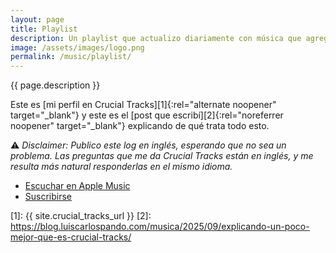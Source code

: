```yaml
---
layout: page
title: Playlist
description: Un playlist que actualizo diariamente con música que agrego a mi perfil de Crucial Tracks desde septiembre de 2025.
image: /assets/images/logo.png
permalink: /music/playlist/
---
```


<p class="text-center">{{ page.description }}</p>

<p class="text-center">Este es [mi perfil en Crucial Tracks][1]{:rel="alternate noopener" target="_blank"} y este es el [post que escribí][2]{:rel="noreferrer noopener" target="_blank"} explicando de qué trata todo esto.</p>

<p class="text-center">
    ⚠️ <em>Disclaimer: Publico este log en inglés, esperando que no sea un problema. Las preguntas que me da Crucial Tracks están en inglés, y me resulta más natural responderlas en el mismo idioma.</em>
</p>

<ul class="list-inline mb-4 text-center">
    <li class="list-inline-item">
        <a class="btn btn-primary btn-sm" href="https://music.apple.com/mx/playlist/crucial-tracks/pl.u-g39JFWq0EPd?l=en" target="_blank" rel="noopener noreferrer">
          <i class="fa-brands fa-apple"></i> Escuchar en Apple Music
        </a>
    </li>
    <li class="list-inline-item">
        <a class="btn btn-primary btn-sm" href="https://app.crucialtracks.org/profile/mijo/feed" rel="me noopener">
            <i class="fa-solid fa-rss"></i> Suscribirse
        </a>
    </li>
</ul>

<ul id="tracks" class="list-unstyled"></ul>

[1]: {{ site.crucial_tracks_url }}
[2]: https://blog.luiscarlospando.com/musica/2025/09/explicando-un-poco-mejor-que-es-crucial-tracks/
